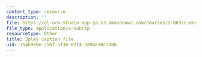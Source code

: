 ```yaml
---
content_type: resource
description: ''
file: https://ol-ocw-studio-app-qa.s3.amazonaws.com/courses/2-003sc-engineering-dynamics-fall-2011/154b9e0e25bf5f3682f42d94e30c798b_wzEqF_UQkks.vtt
file_type: application/x-subrip
resourcetype: Other
title: 3play caption file
uid: 154b9e0e-25bf-5f36-82f4-2d94e30c798b
---
```

